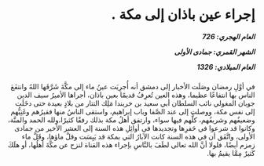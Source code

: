 <h1 dir="rtl">إجراء عين باذان إلى مكة .</h1>

<h5 dir="rtl">العام الهجري:  726

الشهر القمري: جمادى الأولى

العام الميلادي: 1326</h5>

<p dir="rtl">في أوَّلِ رمضان وصَلَت الأخبار إلى دمشق أنه أُجرِيَت عينُ ماء إلى مكَّةَ شَرَّفَها اللهُ وانتفَعَ الناس بها انتفاعًا عظيما، وهذه العين تُعرِفُ قديمًا بعين باذان، أجراها الأميرُ سيف الدين جوبان المغولي نائب السلطان أبي سعيد بن خربندا مَلِك التتار من بلادٍ بعيدة حتى دخَلَت إلى نفس مكة، ووصلت إلى عند الصَّفا وباب إبراهيم، واستقى الناسُ منها فقيرُهم وغَنِيُّهم وضعيفُهم وشريفُهم، كلُّهم فيها سواء، وارتفق أهلُ مكة بذلك رفقًا كثيرًا،ولله الحمد والمنَّة، وكانوا قد شرعوا في حَفرِها وتجديدها في أوائِلِ هذه السنة إلى العشر الأخير من جمادى الأولى، واتَّفَق أن في هذه السنة كانت الآبارُ التي بمكة قد يَبِسَت وقلَّ ماؤها، وقَلَّ ماء زمزم أيضًا، فلولا أنَّ الله تعالى لطَفَ بالنَّاسِ بإجراء هذه القناة لنزح عن مكَّةَ أهلُها، أو هلَكَ كَثيرٌ مِمَّا يقيمُ بها.</p></br>
